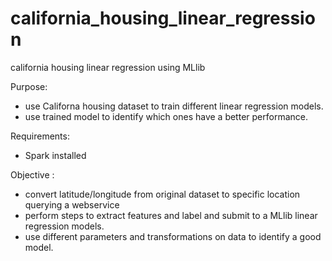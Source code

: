# california_housing_linear_regression
california housing linear regression using MLlib

Purpose: 
- use Californa housing dataset to train different linear regression models.
- use trained model to identify which ones have a better performance.
		 
Requirements: 
- Spark installed

Objective : 
- convert latitude/longitude from original dataset to specific location querying a webservice
- perform steps to extract features and label and submit to a MLlib linear regression models.
- use different parameters and transformations on data to identify a good model.